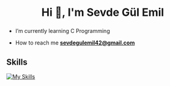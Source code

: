 <h1 align="center">Hi 👋, I'm Sevde Gül Emil</h1>
<h3 align="center"></h3>


- I’m currently learning C Programming

- How to reach me **sevdegulemil42@gmail.com**

## Skills
[![My Skills](https://skillicons.dev/icons?i=c,cpp,py,linux,git)](https://skillicons.dev)
